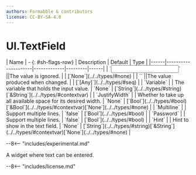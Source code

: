 ```yaml
---
authors: Formabble & contributors
license: CC-BY-SA-4.0
---
```



# UI.TextField

<div class="sh-parameters" markdown="1">
| Name | - {: #sh-flags-row} | Description | Default | Type |
|------|---------------------|-------------|---------|------|
| `<input>` ||The value is ignored. | | [`None`](../../types/#none) |
| `<output>` ||The value produced when changed. | | [`[Any]`](../../types/#seq) |
| `Variable` |  | The variable that holds the input value. | `None` | [`String`](../../types/#string)[`&String`](../../types/#contextvar) |
| `JustifyWidth` |  | Whether to take up all available space for its desired width. | `None` | [`Bool`](../../types/#bool)[`&Bool`](../../types/#contextvar)[`None`](../../types/#none) |
| `Multiline` |  | Support multiple lines. | `false` | [`Bool`](../../types/#bool) |
| `Password` |  | Support multiple lines. | `false` | [`Bool`](../../types/#bool) |
| `Hint` |  | Hint to show in the text field. | `None` | [`String`](../../types/#string)[`&String`](../../types/#contextvar)[`None`](../../types/#none) |

</div>

--8<-- "includes/experimental.md"

A widget where text can be entered.

--8<-- "includes/license.md"

